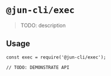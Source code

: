 # `@jun-cli/exec`

> TODO: description

## Usage

```
const exec = require('@jun-cli/exec');

// TODO: DEMONSTRATE API
```
